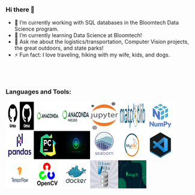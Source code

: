 ### Hi there 👋

- 🔭 I’m currently working with SQL databases in the Bloomtech Data Science program.
- 🌱 I’m currently learning Data Science at Bloomtech!
- 💬 Ask me about the logistics/transportation, Computer Vision projects, the great outdoors, and state parks!
- ⚡ Fun fact: I love traveling, hiking with my wife, kids, and dogs. </br></br></br></br>



### Languages and Tools:

<img src="https://github.com/UARKHAWG/UARKHAWG/blob/b9ae562a26e440b2dae6131aea2ed858c0658e9a/github.png" width="75" height="75"><img src="https://github.com/UARKHAWG/UARKHAWG/blob/5c8c8962f478545165768bf4620faa477b625f06/anaconda.jpg" width="75" height="75"><img src="https://github.com/UARKHAWG/UARKHAWG/blob/5c8c8962f478545165768bf4620faa477b625f06/anaconda.nucleus.png" width="75" height="75"><img src="https://github.com/UARKHAWG/UARKHAWG/blob/5c8c8962f478545165768bf4620faa477b625f06/jupyter.png" width="75" height="75"><img src="https://github.com/UARKHAWG/UARKHAWG/blob/main/matplotlib.png" width="75" height="75"><img src="https://github.com/UARKHAWG/UARKHAWG/blob/5c8c8962f478545165768bf4620faa477b625f06/numpy.png" width="75" height="75"><img src="https://github.com/UARKHAWG/UARKHAWG/blob/5c8c8962f478545165768bf4620faa477b625f06/pandas.png" width="75" height="75"><img src="https://github.com/UARKHAWG/UARKHAWG/blob/5c8c8962f478545165768bf4620faa477b625f06/pycharm.png" width="75" height="75"><img src="https://github.com/UARKHAWG/UARKHAWG/blob/5c8c8962f478545165768bf4620faa477b625f06/python.jpeg" width="75" height="75"><img src="https://github.com/UARKHAWG/UARKHAWG/blob/5c8c8962f478545165768bf4620faa477b625f06/seaborn.png" width="75" height="75"><img src="https://github.com/UARKHAWG/UARKHAWG/blob/5c8c8962f478545165768bf4620faa477b625f06/sql.png" width="75" height="75"><img src="https://github.com/UARKHAWG/UARKHAWG/blob/5c8c8962f478545165768bf4620faa477b625f06/vscode.jpg" width="75" height="75">
<img src="https://github.com/UARKHAWG/UARKHAWG/blob/8ebebbd016be7f42ecef1b0f4f86c3aee4e9b63a/tf_logo_social.png" width="75" height="75"><img src="https://github.com/UARKHAWG/UARKHAWG/blob/8ebebbd016be7f42ecef1b0f4f86c3aee4e9b63a/OpenCV_Logo.png" width="75" height="75"><img src="https://github.com/UARKHAWG/UARKHAWG/blob/771f0cb78bffa52392318a5d3682256260bd5195/docker.png" width="75" height="75"><img src="https://github.com/UARKHAWG/UARKHAWG/blob/6021d5fa6fc3a6991f98513fc460731248a21717/db-browser.jpeg" width="75" height="75"><img src="https://github.com/UARKHAWG/UARKHAWG/blob/6021d5fa6fc3a6991f98513fc460731248a21717/mongodb.png" width="75" height="75">
